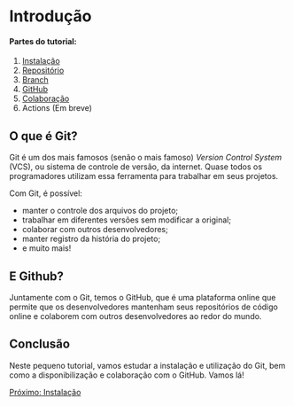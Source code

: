 # Introdução

#### **Partes do tutorial:**
1. [Instalação](SecondBrain/Git/Instalação.md)
2. [Repositório](Repositório.md)
3. [Branch](Branch.md) 
4. [GitHub](GitHub.md)
5. [Colaboração](Colaboração.md)
6. Actions (Em breve)
## O que é Git?

Git é um dos mais famosos (senão o mais famoso) *Version Control System* (VCS), ou sistema de controle de versão, da internet. Quase todos os programadores utilizam essa ferramenta para trabalhar em seus projetos.

Com Git, é possível:
- manter o controle dos arquivos do projeto;
- trabalhar em diferentes versões sem modificar a original;
- colaborar com outros desenvolvedores;
- manter registro da história do projeto;
- e muito mais!

## E Github?

Juntamente com o Git, temos o GitHub, que é uma plataforma online que permite que os desenvolvedores mantenham seus repositórios de código online e colaborem com outros desenvolvedores ao redor do mundo.

## Conclusão

Neste pequeno tutorial, vamos estudar a instalação e utilização do Git, bem como a disponibilização e colaboração com o GitHub. Vamos lá!

[Próximo: Instalação](SecondBrain/Git/Instalação.md)

